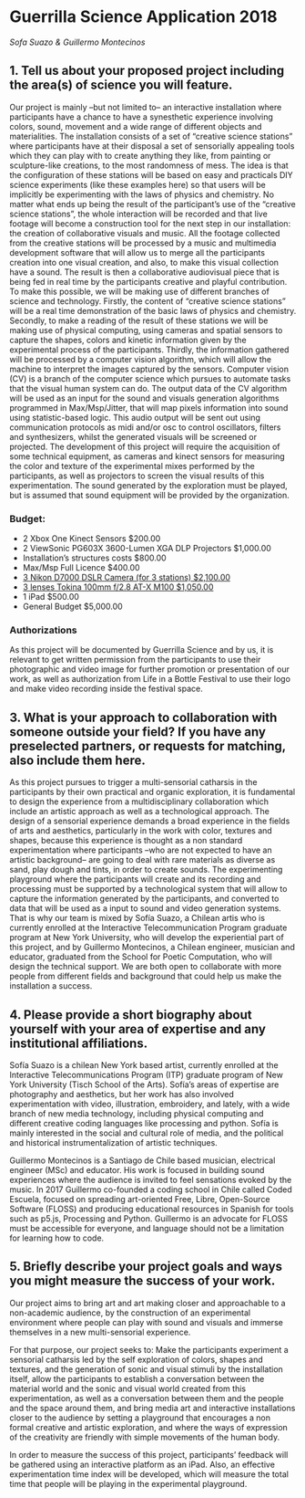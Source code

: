 # Guerrilla Science Application 2018
*Sofa Suazo & Guillermo Montecinos*

## 1. Tell us about your proposed project including the area(s) of science you will feature.

Our project is mainly –but not limited to– an interactive installation where participants have a chance to have a synesthetic experience involving colors, sound, movement and a wide range of different objects and materialities. The installation consists of a set of “creative science stations” where participants have at their disposal a set of sensorially appealing tools which they can play with to create anything they like, from painting or sculpture-like creations, to the most randomness of mess. The idea is that the configuration of these stations will be based on easy and practicals DIY science experiments (like these examples here) so that users will be implicitly be experimenting with the laws of physics and chemistry. No matter what ends up being the result of the participant’s use of the “creative science stations”, the whole interaction will be recorded and that live footage will become a construction tool for the next step in our installation: the creation of collaborative visuals and music. All the footage collected from the creative stations will be processed by a music and multimedia development software that will allow us to merge all the participants creation into one visual creation, and also, to make this visual collection have a sound. The result is then a collaborative audiovisual piece that is being fed in real time by the participants creative and playful contribution. 
To make this possible, we will be making use of different branches of science and technology. Firstly, the content of “creative science stations” will be  a real time demonstration of the basic laws of physics and chemistry.  Secondly, to make a reading of the result of these stations we will be making use of physical computing, using cameras and spatial sensors to capture the shapes, colors and kinetic information given by the experimental process of the participants. Thirdly, the information gathered will be processed by a computer vision algorithm, which will allow the machine to interpret the images captured by the sensors. Computer vision (CV) is a branch of the computer science which pursues to automate tasks that the visual human system can do. The output data of the CV algorithm will be used as an input for the sound and visuals generation algorithms programmed in Max/Msp/Jitter, that will map pixels information into sound using statistic-based logic. This audio output will be sent out using communication protocols as midi and/or osc to control oscillators, filters and synthesizers, whilst the generated visuals will be screened or projected.
The development of this project will require the acquisition of some technical equipment, as cameras and kinect sensors for measuring the color and texture of the experimental mixes performed by the participants, as well as projectors to screen the visual results of this experimentation. The sound generated by the exploration must be played, but is assumed that sound equipment will be provided by the organization.<br>
### Budget:
- 2 Xbox One Kinect Sensors						$200.00
- 2 ViewSonic PG603X 3600-Lumen XGA DLP Projectors	$1,000.00
- Installation’s structures costs						$800.00
- Max/Msp Full Licence							$400.00
- [3 Nikon D7000 DSLR Camera	(for 3 stations)			$2,100.00](https://www.bhphotovideo.com/c/product/927106-GREY/nikon_d7100_dslr_camera_body.html)
- [3 lenses Tokina 100mm f/2.8 AT-X M100				$1,050.00](https://www.bhphotovideo.com/c/product/393446-REG/Tokina_ATXAF100PRON_100mm_f_2_8_AT_X_M100.html)
- 1 iPad										$500.00
- General Budget								$5,000.00

### Authorizations
As this project will be documented by Guerrilla Science and by us, it is relevant to get written permission from the participants to use their photographic and video image for further promotion or presentation of our work, as well as authorization from Life in a Bottle Festival to use their logo and make video recording inside the festival space.

## 3. What is your approach to collaboration with someone outside your field? If you have any preselected partners, or requests for matching, also include them here. 
As this project pursues to trigger a multi-sensorial catharsis in the participants by their own practical and organic exploration, it is fundamental to design the experience from a multidisciplinary collaboration which include an artistic approach as well as a technological approach. The design of a sensorial experience demands a broad experience in the fields of arts and aesthetics, particularly in the work with color, textures and shapes, because this experience is thought as a non standard experimentation where participants –who are not expected to have an artistic background– are going to deal with rare materials as diverse as sand, play dough and tints, in order to create sounds. The experimenting playground where the participants will create and its recording and processing must be supported by a technological system that will allow to capture the information generated by the participants, and converted to data that will be used as a input to sound and video generation systems.
That is why our team is mixed by Sofía Suazo, a Chilean artis who is currently enrolled at the Interactive Telecommunication Program graduate program at New York University, who will develop the experiential part of this project, and by Guillermo Montecinos, a Chilean engineer, musician and educator, graduated from the School for Poetic Computation, who will design the technical support. We are both open to collaborate with more people from different fields and background that could help us make the installation a success. 


## 4. Please provide a short biography about yourself with your area of expertise and any institutional affiliations.
Sofía Suazo is a chilean New York based artist, currently enrolled at the Interactive Telecommunications Program (ITP) graduate program of New York University (Tisch School of the Arts). Sofía’s areas of expertise are photography and aesthetics, but her work has also involved experimentation with video, illustration, embroidery, and lately, with a wide branch of new media technology, including physical computing and different creative coding languages like processing and python. Sofía is mainly interested in the social and cultural role of media, and the political and historical instrumentalization of artistic techniques.  

Guillermo Montecinos is a Santiago de Chile based musician, electrical engineer (MSc) and educator. His work is focused in building sound experiences where the audience is invited to feel sensations evoked by the music. In 2017 Guillermo co-founded a coding school in Chile called Coded Escuela, focused on spreading art-oriented Free, Libre, Open-Source Software (FLOSS) and producing educational resources in Spanish for tools such as p5.js, Processing and Python. Guillermo is an advocate for FLOSS must be accessible for everyone, and language should not be a limitation for learning how to code.

## 5. Briefly describe your project goals and ways you might measure the success of your work.
Our project aims to bring art and art making closer and approachable to a non-academic audience, by the construction of an experimental environment where people can play with sound and visuals and immerse themselves in a new multi-sensorial experience. 

For that purpose, our project seeks to:
Make the participants experiment a sensorial catharsis led by the self exploration of colors, shapes and textures, and the generation of sonic and visual stimuli by the installation itself,
allow the participants to establish a conversation between the material world and the sonic and visual world created from this experimentation, as well as a conversation between them and the people and the space around them, and
bring media art and interactive installations closer to the audience by setting a playground that encourages a non formal creative and artistic exploration, and where the ways of expression of the creativity are friendly with simple movements of the human body.

In order to measure the success of this project, participants’ feedback will be gathered using an interactive platform as an iPad. Also, an effective experimentation time index will be developed, which will measure the total time that people will be playing in the experimental playground.


